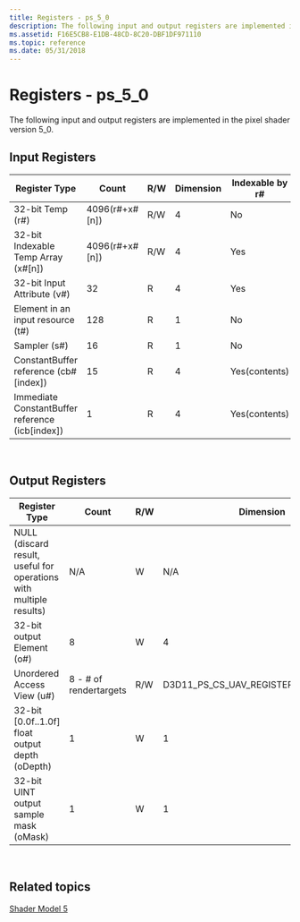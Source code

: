 ```yaml
---
title: Registers - ps_5_0
description: The following input and output registers are implemented in the pixel shader version 5\_0.
ms.assetid: F16E5CB8-E1DB-48CD-8C20-DBF1DF971110
ms.topic: reference
ms.date: 05/31/2018
---
```


# Registers - ps\_5\_0

The following input and output registers are implemented in the pixel shader version 5\_0.

## Input Registers



| Register Type                                     | Count              | R/W | Dimension | Indexable by r\# | Defaults | Requires DCL |
|---------------------------------------------------|--------------------|-----|-----------|------------------|----------|--------------|
| 32-bit Temp (r\#)                                 | 4096(r\#+x\#\[n\]) | R/W | 4         | No               | None     | Yes          |
| 32-bit Indexable Temp Array (x\#\[n\])            | 4096(r\#+x\#\[n\]) | R/W | 4         | Yes              | None     | Yes          |
| 32-bit Input Attribute (v\#)                      | 32                 | R   | 4         | Yes              | None     | Yes          |
| Element in an input resource (t\#)                | 128                | R   | 1         | No               | None     | Yes          |
| Sampler (s\#)                                     | 16                 | R   | 1         | No               | None     | Yes          |
| ConstantBuffer reference (cb\#\[index\])          | 15                 | R   | 4         | Yes(contents)    | None     | Yes          |
| Immediate ConstantBuffer reference (icb\[index\]) | 1                  | R   | 4         | Yes(contents)    | None     | Yes          |



 

## Output Registers



| Register Type                                                      | Count                   | R/W | Dimension                                | Indexable by r\# | Defaults | Requires DCL |
|--------------------------------------------------------------------|-------------------------|-----|------------------------------------------|------------------|----------|--------------|
| NULL (discard result, useful for operations with multiple results) | N/A                     | W   | N/A                                      | N/A              | N/A      | No           |
| 32-bit output Element (o\#)                                        | 8                       | W   | 4                                        | N/A              | N/A      | No           |
| Unordered Access View (u\#)                                        | 8 - \# of rendertargets | R/W | D3D11\_PS\_CS\_UAV\_REGISTER\_COMPONENTS | No               | No       | Yes          |
| 32-bit \[0.0f..1.0f\] float output depth (oDepth)                  | 1                       | W   | 1                                        | N/A              | N/A      | Yes          |
| 32-bit UINT output sample mask (oMask)                             | 1                       | W   | 1                                        | N/A              | N/A      | Yes          |



 

## Related topics

<dl> <dt>

[Shader Model 5](d3d11-graphics-reference-sm5.md)
</dt> </dl>

 

 




